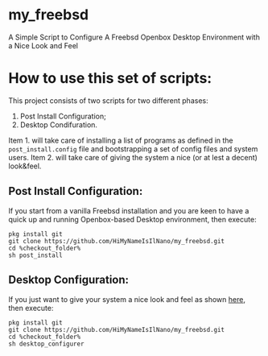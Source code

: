 # my_freebsd 
A Simple Script to Configure A Freebsd Openbox Desktop Environment with a Nice Look and Feel

# How to use this set of scripts:
This project consists of two scripts for two different phases:
1. Post Install Configuration;
2. Desktop Condifuration.

Item 1. will take care of installing a list of programs as defined in the `post_install.config` file and bootstrapping a set of config files and system users. Item 2. will take care of giving the system a nice (or at lest a decent) look&feel. 

## Post Install Configuration:
If you start from a vanilla Freebsd installation and you are keen to have a quick up and running Openbox-based Desktop environment, then execute:

```
pkg install git
git clone https://github.com/HiMyNameIsIlNano/my_freebsd.git
cd %checkout_folder%
sh post_install
```

## Desktop Configuration:
If you just want to give your system a nice look and feel as shown [here](https://www.gnome-look.org/p/1013723/), then execute:

```
pkg install git
git clone https://github.com/HiMyNameIsIlNano/my_freebsd.git
cd %checkout_folder%
sh desktop_configurer
```

